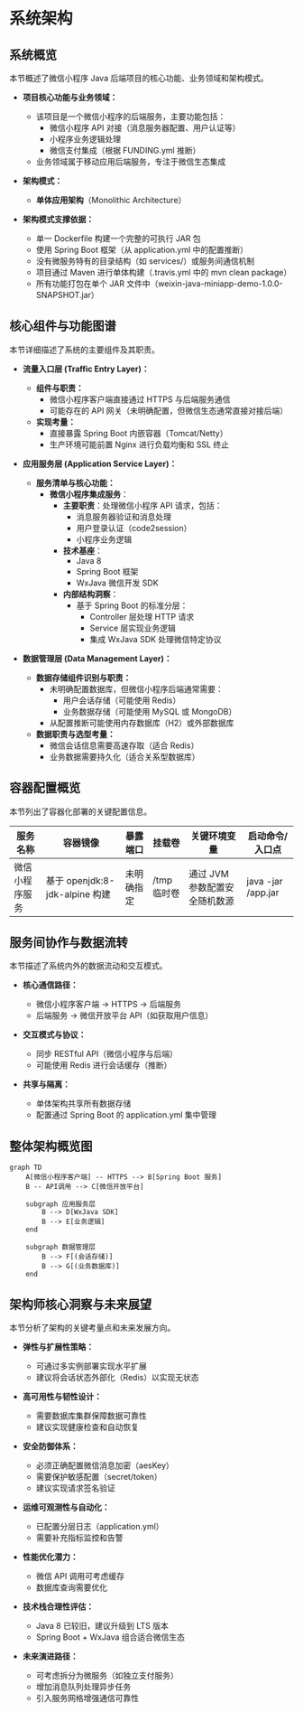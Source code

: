 # 系统架构

## 系统概览

本节概述了微信小程序 Java 后端项目的核心功能、业务领域和架构模式。

* **项目核心功能与业务领域：**
    * 该项目是一个微信小程序的后端服务，主要功能包括：
        * 微信小程序 API 对接（消息服务器配置、用户认证等）
        * 小程序业务逻辑处理
        * 微信支付集成（根据 FUNDING.yml 推断）
    * 业务领域属于移动应用后端服务，专注于微信生态集成

* **架构模式：**
    * **单体应用架构**（Monolithic Architecture）
    
* **架构模式支撑依据：**
    * 单一 Dockerfile 构建一个完整的可执行 JAR 包
    * 使用 Spring Boot 框架（从 application.yml 中的配置推断）
    * 没有微服务特有的目录结构（如 services/）或服务间通信机制
    * 项目通过 Maven 进行单体构建（.travis.yml 中的 mvn clean package）
    * 所有功能打包在单个 JAR 文件中（weixin-java-miniapp-demo-1.0.0-SNAPSHOT.jar）

## 核心组件与功能图谱

本节详细描述了系统的主要组件及其职责。

* **流量入口层 (Traffic Entry Layer)：**
    * **组件与职责：**
        * 微信小程序客户端直接通过 HTTPS 与后端服务通信
        * 可能存在的 API 网关（未明确配置，但微信生态通常直接对接后端）
    * **实现考量：**
        * 直接暴露 Spring Boot 内嵌容器（Tomcat/Netty）
        * 生产环境可能前置 Nginx 进行负载均衡和 SSL 终止

* **应用服务层 (Application Service Layer)：**
    * **服务清单与核心功能：**
        * **微信小程序集成服务**：
            * **主要职责**：处理微信小程序 API 请求，包括：
                - 消息服务器验证和消息处理
                - 用户登录认证（code2session）
                - 小程序业务逻辑
            * **技术基座**：
                - Java 8
                - Spring Boot 框架
                - WxJava 微信开发 SDK
            * **内部结构洞察**：
                - 基于 Spring Boot 的标准分层：
                    * Controller 层处理 HTTP 请求
                    * Service 层实现业务逻辑
                    * 集成 WxJava SDK 处理微信特定协议

* **数据管理层 (Data Management Layer)：**
    * **数据存储组件识别与职责：**
        * 未明确配置数据库，但微信小程序后端通常需要：
            - 用户会话存储（可能使用 Redis）
            - 业务数据存储（可能使用 MySQL 或 MongoDB）
        * 从配置推断可能使用内存数据库（H2）或外部数据库
    * **数据职责与选型考量：**
        * 微信会话信息需要高速存取（适合 Redis）
        * 业务数据需要持久化（适合关系型数据库）

## 容器配置概览

本节列出了容器化部署的关键配置信息。

| 服务名称 | 容器镜像 | 暴露端口 | 挂载卷 | 关键环境变量 | 启动命令/入口点 |
|----------|----------|----------|--------|--------------|-----------------|
| 微信小程序服务 | 基于 openjdk:8-jdk-alpine 构建 | 未明确指定 | /tmp 临时卷 | 通过 JVM 参数配置安全随机数源 | java -jar /app.jar |

## 服务间协作与数据流转

本节描述了系统内外的数据流动和交互模式。

* **核心通信路径：**
    * 微信小程序客户端 → HTTPS → 后端服务
    * 后端服务 → 微信开放平台 API（如获取用户信息）

* **交互模式与协议：**
    * 同步 RESTful API（微信小程序与后端）
    * 可能使用 Redis 进行会话缓存（推断）

* **共享与隔离：**
    * 单体架构共享所有数据存储
    * 配置通过 Spring Boot 的 application.yml 集中管理

## 整体架构概览图

```mermaid
graph TD
    A[微信小程序客户端] -- HTTPS --> B[Spring Boot 服务]
    B -- API调用 --> C[微信开放平台]
    
    subgraph 应用服务层
        B --> D[WxJava SDK]
        B --> E[业务逻辑]
    end
    
    subgraph 数据管理层
        B --> F[(会话存储)]
        B --> G[(业务数据库)]
    end
```

## 架构师核心洞察与未来展望

本节分析了架构的关键考量点和未来发展方向。

* **弹性与扩展性策略：**
    * 可通过多实例部署实现水平扩展
    * 建议将会话状态外部化（Redis）以实现无状态

* **高可用性与韧性设计：**
    * 需要数据库集群保障数据可靠性
    * 建议实现健康检查和自动恢复

* **安全防御体系：**
    * 必须正确配置微信消息加密（aesKey）
    * 需要保护敏感配置（secret/token）
    * 建议实现请求签名验证

* **运维可观测性与自动化：**
    * 已配置分层日志（application.yml）
    * 需要补充指标监控和告警

* **性能优化潜力：**
    * 微信 API 调用可考虑缓存
    * 数据库查询需要优化

* **技术栈合理性评估：**
    * Java 8 已较旧，建议升级到 LTS 版本
    * Spring Boot + WxJava 组合适合微信生态

* **未来演进路径：**
    * 可考虑拆分为微服务（如独立支付服务）
    * 增加消息队列处理异步任务
    * 引入服务网格增强通信可靠性



